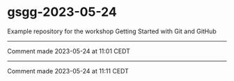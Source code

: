 # gsgg-2023-05-24
Example repository for the workshop Getting Started with Git and GitHub

***

Comment made 2023-05-24 at 11:01 CEDT

***

Comment made 2023-05-24 at 11:11 CEDT